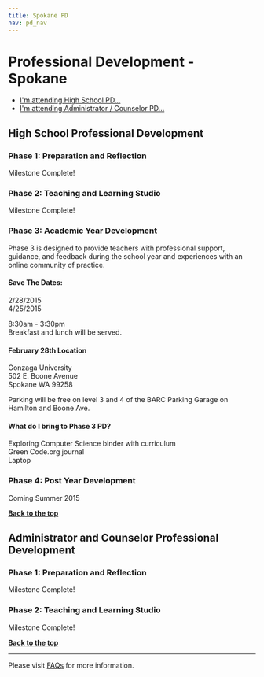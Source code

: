 ```yaml
---
title: Spokane PD
nav: pd_nav
---
```

<a id="top"></a>

# Professional Development - Spokane

- [I'm attending High School PD...](#hs)
- [I'm attending Administrator / Counselor PD...](#admin)

<a id="hs"></a>

## High School Professional Development

### Phase 1: Preparation and Reflection

Milestone Complete!

### Phase 2: Teaching and Learning Studio

Milestone Complete!

### Phase 3: Academic Year Development
Phase 3 is designed to provide teachers with professional support, guidance, and feedback during the school year and experiences with an online community of practice.

#### Save The Dates:

2/28/2015
<br />
4/25/2015
<br />

8:30am - 3:30pm
<br />
Breakfast and lunch will be served. 

#### February 28th Location 

Gonzaga University
<br />
502 E. Boone Avenue 
<br />
Spokane WA 99258
<br />

Parking will be free on level 3 and 4 of the BARC Parking Garage on Hamilton and Boone Ave.

#### What do I bring to Phase 3 PD? ####
Exploring Computer Science binder with curriculum
<br />
Green Code.org journal
<br />
Laptop

### Phase 4: Post Year Development
Coming Summer 2015  	

[**Back to the top**](#top)


<a id="admin"></a>
## Administrator and Counselor Professional Development

### Phase 1: Preparation and Reflection

Milestone Complete!

### Phase 2: Teaching and Learning Studio

Milestone Complete!

[**Back to the top**](#top)


----------
Please visit [FAQs](/educate/pd/faq) for more information.

<br />
<br />